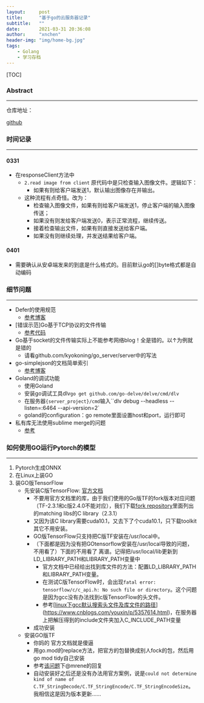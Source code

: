 ```yaml
---
layout:     post
title:      "基于go的云服务器记录"
subtitle:   ""
date:       2021-03-31 20:36:08
author:     "xnchen"
header-img: "img/home-bg.jpg"
tags:
    - Golang
	- 学习存档
---
```


[TOC]

### Abstract

---


仓库地址：

[github](https://github.com/Kyokoning/go_server)

### 时间记录

---

#### 0331

- 在responseClient方法中
  - `2.read image from client` 原代码中是只检查输入图像文件。逻辑如下：
    - 如果有则给客户端发送1，默认输出图像存在并输出。
  - 这种流程有点奇怪。改为：
    - 检查输入图像文件，如果有则给客户端发送1，停止客户端的输入图像传送；
    - 如果没有则发给客户端发送0，表示正常流程，继续传送。
    - 接着检查输出文件，如果有则直接发送给客户端。
    - 如果没有则继续处理，并发送结果给客户端。

#### 0401

- 需要确认从安卓端发来的到底是什么格式的。目前默认go的[]byte格式都是自动编码

### 细节问题

---

- Defer的使用规范
  - [参考博客](https://blog.csdn.net/weixin_40165163/article/details/92422524)
- [错误示范]Go基于TCP协议的文件传输
  - [参考代码](https://studygolang.com/articles/22198)
- Go基于socket的文件传输实际上不能参考网络blog！全是错的。以↑为例就是错的
  - 请看github.com/kyokoning/go_server/server中的写法
- go-simplejson的文档简单索引
  - [参考博客](https://www.cnblogs.com/wanghui-garcia/p/10432185.html)
- Goland的调试功能
  - 使用Goland
  - 安装go调试工具dlv`go get github.com/go-delve/delve/cmd/dlv`
  - 在服务器`{server_project}/cmd`输入``dlv debug --headless --listen=:6464 --api-version=2`
  - goland的configuration：go remote里面设置host和port，运行即可
- 私有库无法使用sublime merge的问题
  - [参考](https://apple.stackexchange.com/questions/48502/how-can-i-permanently-add-my-ssh-private-key-to-keychain-so-it-is-automatically)

### 如何使用GO运行Pytorch的模型

---

1. Pytorch生成ONNX
2. 在Linux上装GO
3. 装GO版TensorFlow
   - 先安装C版TensorFlow: [官方文档](https://www.tensorflow.org/install/lang_c?hl=zh-cn)
     - 不要用官方文档里的库，由于我们使用的Go版TF的fork版本对应问题（TF-2.3.1和c版2.4.0不能对应），我们下载[fork repository](https://github.com/zia-ai/tensorflow-go)里面列出的matching libs的C library（2.3.1）
     - 又因为该C library需要cuda10.1，又去下了个cuda10.1，只下载toolkit其它不用安装。
     - GO版TensorFlow只支持把C版TF安装在/usr/local中。
     - （下面都是因为没有把GOtensorflow安装在/usr/local导致的问题，不用看了）下面的不用看了 离谱。记得把/usr/local/lib更新到LD_LIBRARY_PATH和LIBRARY_PATH变量中
       - 官方文档中已经给出找到库文件的方法：配置LD_LIBRARY_PATH和LIBRARY_PATH变量。
       - 在测试C版TensorFlow时，会出现`fatal error: tensorflow/c/c_api.h: No such file or directory`。这个问题是因为gcc没有办法找到c版TensorFlow的头文件。
       - 参考[[linux下gcc默认搜索头文件及库文件的路径](https://www.cnblogs.com/youxin/p/5357614.html)](https://www.cnblogs.com/youxin/p/5357614.html)，在服务器上把解压得到的include文件夹加入C_INCLUDE_PATH变量
     - 成功安装
   - 安装GO版TF	
     - 你妈的 官方文档就是傻逼
     - 用go.mod的replace方法，把官方的包替换成别人fock的包，然后用go mod tidy自己安装
     - 参考[该问题](https://github.com/tensorflow/tensorflow/issues/41808)下@mrene的回复
     - 自动安装好之后还是没有办法用官方案例，说是`could not determine kind of name of C.TF_StringDecode/C.TF_StringEncode/C.TF_StringEncodeSize`。我相信这是因为版本更新……

  

